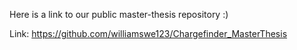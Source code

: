 Here is a link to our public master-thesis repository :)

Link:
https://github.com/williamswe123/Chargefinder_MasterThesis
